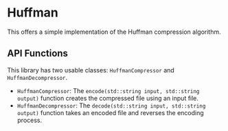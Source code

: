 # Huffman
This offers a simple implementation of the Huffman compression algorithm.

## API Functions
This library has two usable classes: `HuffmanCompressor` and `HuffmanDecompressor`.

- `HuffmanCompressor`: The `encode(std::string input, std::string output)` function creates the compressed file using an input file.
- `HuffmanDecompressor`: The `decode(std::string input, std::string output)` function takes an encoded file and reverses the encoding process.
